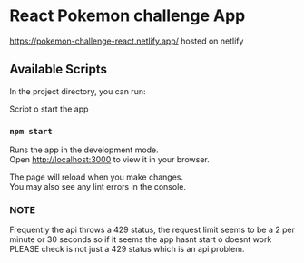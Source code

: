 # React Pokemon challenge App

https://pokemon-challenge-react.netlify.app/  hosted on netlify

## Available Scripts

In the project directory, you can run:

Script o start the app
### `npm start`

Runs the app in the development mode.\
Open [http://localhost:3000](http://localhost:3000) to view it in your browser.

The page will reload when you make changes.\
You may also see any lint errors in the console.

### NOTE 

Frequently the api throws a 429 status, the request limit seems to be a 2 per minute or 30 seconds 
so if it seems the app hasnt start o doesnt work PLEASE check is not just a 429 status which is an api problem.

